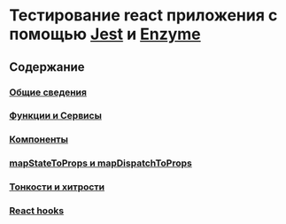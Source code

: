 # Тестирование react приложения с помощью [Jest](https://jestjs.io/docs/en/getting-started) и [Enzyme](https://airbnb.io/enzyme/docs/api/index.html)



## Содержание

### [Общие сведения](docs/common.md)
### [Функции и Сервисы](docs/functions-services.md)
### [Компоненты](docs/components.md)
### [mapStateToProps и mapDispatchToProps](docs/mapStateToProps.md)
### [Тонкости и хитрости](docs/niceties.md)
### [React hooks](docs/hooks.md)